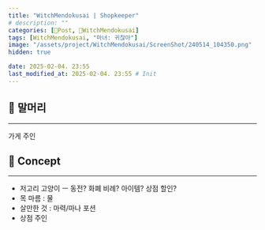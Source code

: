 ```yaml
---
title: "WitchMendokusai | Shopkeeper"
# description: ""
categories: [📀Post, 🥥WitchMendokusai]
tags: [WitchMendokusai, "마녀: 귀찮아"]
image: "/assets/project/WitchMendokusai/ScreenShot/240514_104350.png"
hidden: true

date: 2025-02-04. 23:55
last_modified_at: 2025-02-04. 23:55 # Init
---
```


## 📀 말머리

---

가게 주인  

## 📀 Concept

---

- 저고리 고양이 ㅡ 동전? 화폐 비례? 아이템? 상점 할인?
- 목 마름 : 물
- 살만한 것 : 마력/마나 포션
- 상점 주인
